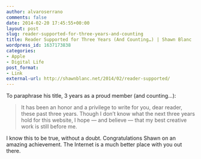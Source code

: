 ```yaml
---
author: alvaroserrano
comments: false
date: 2014-02-20 17:45:55+00:00
layout: post
slug: reader-supported-for-three-years-and-counting
title: Reader Supported for Three Years (And Counting…) | Shawn Blanc
wordpress_id: 1637173838
categories:
- Apple
- Digital Life
post_format:
- Link
external-url: http://shawnblanc.net/2014/02/reader-supported/
---
```


To paraphrase his title, 3 years as a proud member (and counting...):



<blockquote>It has been an honor and a privilege to write for you, dear reader, these past three years. Though I don’t know what the next three years hold for this website, I hope — and believe — that my best creative work is still before me.</blockquote>



I know this to be true, without a doubt. Congratulations Shawn on an amazing achievement. The Internet is a much better place with you out there.
